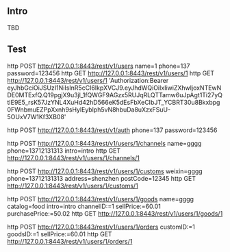 ## Intro

TBD

## Test

http POST http://127.0.0.1:8443/rest/v1/users name=1 phone=137 password=123456
http GET http://127.0.0.1:8443/rest/v1/users/1
http GET http://127.0.0.1:8443/rest/v1/users/1 'Authorization:Bearer eyJhbGciOiJSUzI1NiIsInR5cCI6IkpXVCJ9.eyJhdWQiOiIxIiwiZXhwIjoxNTEwNDE0MTExfQ.Q19pgjX9u3jl_1fQWGF9AGzx5RUJqRLQTTamw6uJpAgt1Ti27yQtIE9E5_rsK57JzYNL4XuHd42hD566eK5dEsFbXeCIbJT_YCBRT30u8Bkxbpg0FWnbmuEZPpXxnh9sHylEyblph5vN8hbuDa8uXzxFSuU-5OUxV7W1Kf3XB08'

http POST http://127.0.0.1:8443/rest/v1/auth phone=137 password=123456

http POST http://127.0.0.1:8443/rest/v1/users/1/channels name=gggg phone=13712131313 intro=intro
http GET http://127.0.0.1:8443/rest/v1/users/1/channels/1


http POST http://127.0.0.1:8443/rest/v1/users/1/customs weixin=gggg phone=13712131313 address=shenzhen postCode=12345
http GET http://127.0.0.1:8443/rest/v1/users/1/customs/1


http POST http://127.0.0.1:8443/rest/v1/users/1/goods name=gggg catalog=food intro=intro channelID:=1 sellPrice:=60.01 purchasePrice:=50.02
http GET http://127.0.0.1:8443/rest/v1/users/1/goods/1


http POST http://127.0.0.1:8443/rest/v1/users/1/orders customID:=1 goodsID:=1 sellPrice:=60.01
http GET http://127.0.0.1:8443/rest/v1/users/1/orders/1